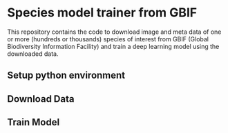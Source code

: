 # Species model trainer from GBIF 

This repository contains the code to download image and meta data of one or more (hundreds or thousands) species of interest from GBIF (Global Biodiversity Information Facility) and train a deep learning model using the downloaded data.

## Setup python environment


## Download Data


## Train Model


